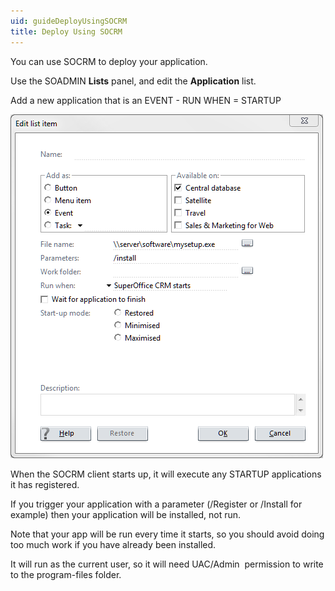 ```yaml
---
uid: guideDeployUsingSOCRM
title: Deploy Using SOCRM
---
```


You can use SOCRM to deploy your application.

Use the SOADMIN **Lists** panel, and edit the **Application** list.

Add a new application that is an EVENT - RUN WHEN = STARTUP

![](../../images/deploySOCRM.png)

When the SOCRM client starts up, it will execute any STARTUP applications it has registered.

If you trigger your application with a parameter (/Register or /Install for example) then your application will be installed, not run.

Note that your app will be run every time it starts, so you should avoid doing too much work if you have already been installed.

It will run as the current user, so it will need UAC/Admin  permission to write to the program-files folder.